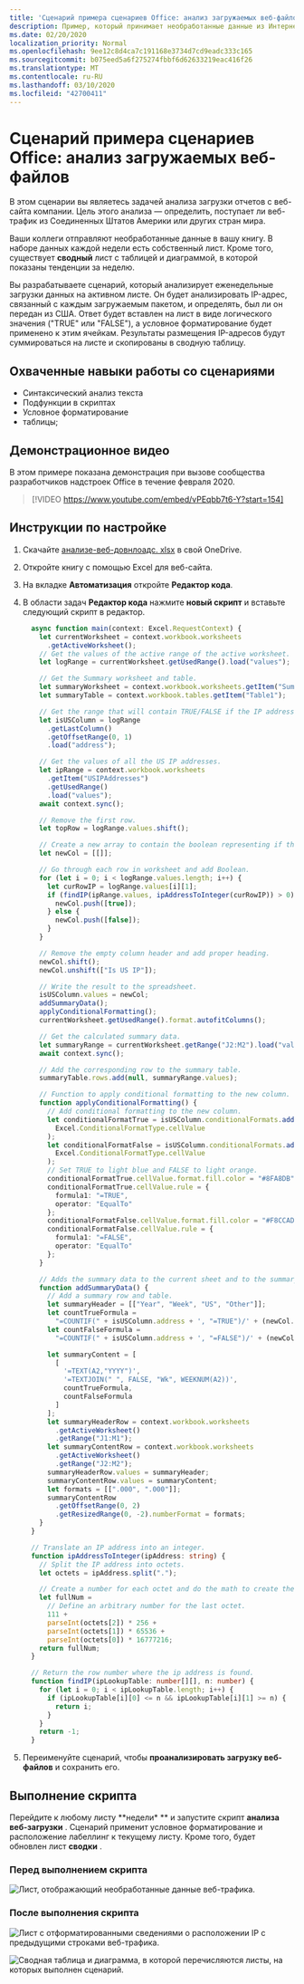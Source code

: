 ```yaml
---
title: 'Сценарий примера сценариев Office: анализ загружаемых веб-файлов'
description: Пример, который принимает необработанные данные из Интернета в книгу Excel и определяет исходное расположение, прежде чем упорядочивать эту информацию в таблице.
ms.date: 02/20/2020
localization_priority: Normal
ms.openlocfilehash: 9ee12c8d4ca7c191168e3734d7cd9eadc333c165
ms.sourcegitcommit: b075eed5a6f275274fbbf6d62633219eac416f26
ms.translationtype: MT
ms.contentlocale: ru-RU
ms.lasthandoff: 03/10/2020
ms.locfileid: "42700411"
---
```

# <a name="office-scripts-sample-scenario-analyze-web-downloads"></a>Сценарий примера сценариев Office: анализ загружаемых веб-файлов

В этом сценарии вы являетесь задачей анализа загрузки отчетов с веб-сайта компании. Цель этого анализа — определить, поступает ли веб-трафик из Соединенных Штатов Америки или других стран мира.

Ваши коллеги отправляют необработанные данные в вашу книгу. В наборе данных каждой недели есть собственный лист. Кроме того, существует **сводный** лист с таблицей и диаграммой, в которой показаны тенденции за неделю.

Вы разрабатываете сценарий, который анализирует еженедельные загрузки данных на активном листе. Он будет анализировать IP-адрес, связанный с каждым загружаемым пакетом, и определять, был ли он передан из США. Ответ будет вставлен на лист в виде логического значения ("TRUE" или "FALSE"), а условное форматирование будет применено к этим ячейкам. Результаты размещения IP-адресов будут суммироваться на листе и скопированы в сводную таблицу.

## <a name="scripting-skills-covered"></a>Охваченные навыки работы со сценариями

- Синтаксический анализ текста
- Подфункции в скриптах
- Условное форматирование
- таблицы;

## <a name="demo-video"></a>Демонстрационное видео

В этом примере показана демонстрация при вызове сообщества разработчиков надстроек Office в течение февраля 2020.

> [!VIDEO https://www.youtube.com/embed/vPEqbb7t6-Y?start=154]

## <a name="setup-instructions"></a>Инструкции по настройке

1. Скачайте <a href="analyze-web-downloads.xlsx">анализе-веб-довнлоадс. xlsx</a> в свой OneDrive.

2. Откройте книгу с помощью Excel для веб-сайта.

3. На вкладке **Автоматизация** откройте **Редактор кода**.

4. В области задач **Редактор кода** нажмите **новый скрипт** и вставьте следующий скрипт в редактор.

    ```TypeScript
      async function main(context: Excel.RequestContext) {
        let currentWorksheet = context.workbook.worksheets
          .getActiveWorksheet();
        // Get the values of the active range of the active worksheet.
        let logRange = currentWorksheet.getUsedRange().load("values");

        // Get the Summary worksheet and table.
        let summaryWorksheet = context.workbook.worksheets.getItem("Summary");
        let summaryTable = context.workbook.tables.getItem("Table1");

        // Get the range that will contain TRUE/FALSE if the IP address is from the United States (US).
        let isUSColumn = logRange
          .getLastColumn()
          .getOffsetRange(0, 1)
          .load("address");

        // Get the values of all the US IP addresses.
        let ipRange = context.workbook.worksheets
          .getItem("USIPAddresses")
          .getUsedRange()
          .load("values");
        await context.sync();

        // Remove the first row.
        let topRow = logRange.values.shift();

        // Create a new array to contain the boolean representing if this is a US IP address.
        let newCol = [[]];

        // Go through each row in worksheet and add Boolean.
        for (let i = 0; i < logRange.values.length; i++) {
          let curRowIP = logRange.values[i][1];
          if (findIP(ipRange.values, ipAddressToInteger(curRowIP)) > 0) {
            newCol.push([true]);
          } else {
            newCol.push([false]);
          }
        }

        // Remove the empty column header and add proper heading.
        newCol.shift();
        newCol.unshift(["Is US IP"]);

        // Write the result to the spreadsheet.
        isUSColumn.values = newCol;
        addSummaryData();
        applyConditionalFormatting();
        currentWorksheet.getUsedRange().format.autofitColumns();

        // Get the calculated summary data.
        let summaryRange = currentWorksheet.getRange("J2:M2").load("values");
        await context.sync();

        // Add the corresponding row to the summary table.
        summaryTable.rows.add(null, summaryRange.values);

        // Function to apply conditional formatting to the new column.
        function applyConditionalFormatting() {
          // Add conditional formatting to the new column.
          let conditionalFormatTrue = isUSColumn.conditionalFormats.add(
            Excel.ConditionalFormatType.cellValue
          );
          let conditionalFormatFalse = isUSColumn.conditionalFormats.add(
            Excel.ConditionalFormatType.cellValue
          );
          // Set TRUE to light blue and FALSE to light orange.
          conditionalFormatTrue.cellValue.format.fill.color = "#8FA8DB";
          conditionalFormatTrue.cellValue.rule = {
            formula1: "=TRUE",
            operator: "EqualTo"
          };
          conditionalFormatFalse.cellValue.format.fill.color = "#F8CCAD";
          conditionalFormatFalse.cellValue.rule = {
            formula1: "=FALSE",
            operator: "EqualTo"
          };
        }

        // Adds the summary data to the current sheet and to the summary table.
        function addSummaryData() {
          // Add a summary row and table.
          let summaryHeader = [["Year", "Week", "US", "Other"]];
          let countTrueFormula =
            "=COUNTIF(" + isUSColumn.address + ', "=TRUE")/' + (newCol.length - 1);
          let countFalseFormula =
            "=COUNTIF(" + isUSColumn.address + ', "=FALSE")/' + (newCol.length - 1);

          let summaryContent = [
            [
              '=TEXT(A2,"YYYY")',
              '=TEXTJOIN(" ", FALSE, "Wk", WEEKNUM(A2))',
              countTrueFormula,
              countFalseFormula
            ]
          ];
          let summaryHeaderRow = context.workbook.worksheets
            .getActiveWorksheet()
            .getRange("J1:M1");
          let summaryContentRow = context.workbook.worksheets
            .getActiveWorksheet()
            .getRange("J2:M2");
          summaryHeaderRow.values = summaryHeader;
          summaryContentRow.values = summaryContent;
          let formats = [[".000", ".000"]];
          summaryContentRow
            .getOffsetRange(0, 2)
            .getResizedRange(0, -2).numberFormat = formats;
        }
      }

      // Translate an IP address into an integer.
      function ipAddressToInteger(ipAddress: string) {
        // Split the IP address into octets.
        let octets = ipAddress.split(".");

        // Create a number for each octet and do the math to create the integer value of the IP address.
        let fullNum =
          // Define an arbitrary number for the last octet.
          111 +
          parseInt(octets[2]) * 256 +
          parseInt(octets[1]) * 65536 +
          parseInt(octets[0]) * 16777216;
        return fullNum;
      }

      // Return the row number where the ip address is found.
      function findIP(ipLookupTable: number[][], n: number) {
        for (let i = 0; i < ipLookupTable.length; i++) {
          if (ipLookupTable[i][0] <= n && ipLookupTable[i][1] >= n) {
            return i;
          }
        }
        return -1;
      }
    ```

5. Переименуйте сценарий, чтобы **проанализировать загрузку веб-файлов** и сохранить его.

## <a name="running-the-script"></a>Выполнение скрипта

Перейдите к любому листу **недели\* ** и запустите скрипт **анализа веб-загрузки** . Сценарий применит условное форматирование и расположение лабеллинг к текущему листу. Кроме того, будет обновлен лист **сводки** .

### <a name="before-running-the-script"></a>Перед выполнением скрипта

![Лист, отображающий необработанные данные веб-трафика.](../../images/scenario-analyze-web-downloads-before.png)

### <a name="after-running-the-script"></a>После выполнения скрипта

![Лист с отформатированными сведениями о расположении IP с предыдущими строками веб-трафика.](../../images/scenario-analyze-web-downloads-after.png)

![Сводная таблица и диаграмма, в которой перечисляются листы, на которых выполнен сценарий.](../../images/scenario-analyze-web-downloads-table.png)
